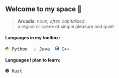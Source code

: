 ## Welcome to my space 👋

>**Arcadia**: *noun, often capitalized*<br>
>a region or scene of simple pleasure and quiet

#### Languages in my toolbox:
<pre>
<img src="https://github.com/Arcadia047/Arcadia047/blob/main/languageicons/Python-logo-notext.svg" width="12"/> Python  <img src="https://github.com/Arcadia047/Arcadia047/blob/main/languageicons/java-icon.svg" width="12"/> Java  <img src="https://github.com/Arcadia047/Arcadia047/blob/main/languageicons/ISO_C%2B%2B_Logo.svg" width="12"/> C++
</pre>

#### Languages I plan to learn:
<pre>
<img src="https://github.com/Arcadia047/Arcadia047/blob/main/languageicons/Rust_programming_language_black_logo.svg" width="12"/> Rust
</pre>









<!--
**04Orpheus/04Orpheus** is a ✨ _special_ ✨ repository because its `README.md` (this file) appears on your GitHub profile.

Here are some ideas to get you started:

- 🔭 I’m currently working on ...
- 🌱 I’m currently learning ...
- 👯 I’m looking to collaborate on ...
- 🤔 I’m looking for help with ...
- 💬 Ask me about ...
- 📫 How to reach me: ...
- 😄 Pronouns: ...
- ⚡ Fun fact: ...
-->
